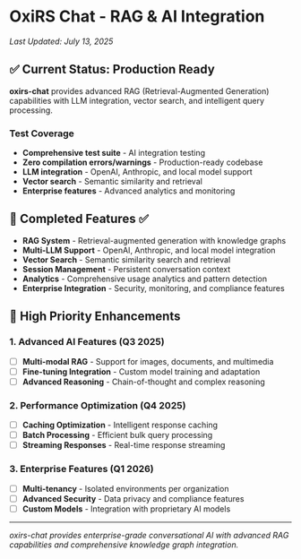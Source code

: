 # OxiRS Chat - RAG & AI Integration

*Last Updated: July 13, 2025*

## ✅ Current Status: Production Ready

**oxirs-chat** provides advanced RAG (Retrieval-Augmented Generation) capabilities with LLM integration, vector search, and intelligent query processing.

### Test Coverage
- **Comprehensive test suite** - AI integration testing
- **Zero compilation errors/warnings** - Production-ready codebase
- **LLM integration** - OpenAI, Anthropic, and local model support
- **Vector search** - Semantic similarity and retrieval
- **Enterprise features** - Advanced analytics and monitoring

## 🚀 Completed Features ✅

- **RAG System** - Retrieval-augmented generation with knowledge graphs
- **Multi-LLM Support** - OpenAI, Anthropic, and local model integration
- **Vector Search** - Semantic similarity search and retrieval
- **Session Management** - Persistent conversation context
- **Analytics** - Comprehensive usage analytics and pattern detection
- **Enterprise Integration** - Security, monitoring, and compliance features

## 🔧 High Priority Enhancements

### 1. Advanced AI Features (Q3 2025)
- [ ] **Multi-modal RAG** - Support for images, documents, and multimedia
- [ ] **Fine-tuning Integration** - Custom model training and adaptation
- [ ] **Advanced Reasoning** - Chain-of-thought and complex reasoning

### 2. Performance Optimization (Q4 2025)
- [ ] **Caching Optimization** - Intelligent response caching
- [ ] **Batch Processing** - Efficient bulk query processing
- [ ] **Streaming Responses** - Real-time response streaming

### 3. Enterprise Features (Q1 2026)
- [ ] **Multi-tenancy** - Isolated environments per organization
- [ ] **Advanced Security** - Data privacy and compliance features
- [ ] **Custom Models** - Integration with proprietary AI models

---

*oxirs-chat provides enterprise-grade conversational AI with advanced RAG capabilities and comprehensive knowledge graph integration.*